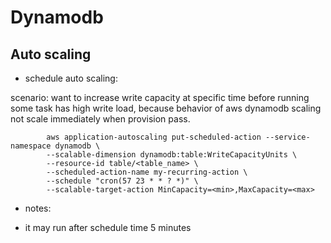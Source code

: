 # Dynamodb
## Auto scaling
 - schedule auto scaling:

scenario: want to increase write capacity at specific time before running some task has high write load,  because behavior of aws dynamodb scaling not scale immediately when provision pass.
```
        aws application-autoscaling put-scheduled-action --service-namespace dynamodb \
        --scalable-dimension dynamodb:table:WriteCapacityUnits \
        --resource-id table/<table_name> \
        --scheduled-action-name my-recurring-action \
        --schedule "cron(57 23 * * ? *)" \
        --scalable-target-action MinCapacity=<min>,MaxCapacity=<max>
 ```
  * notes:
  - it may run after schedule time 5 minutes